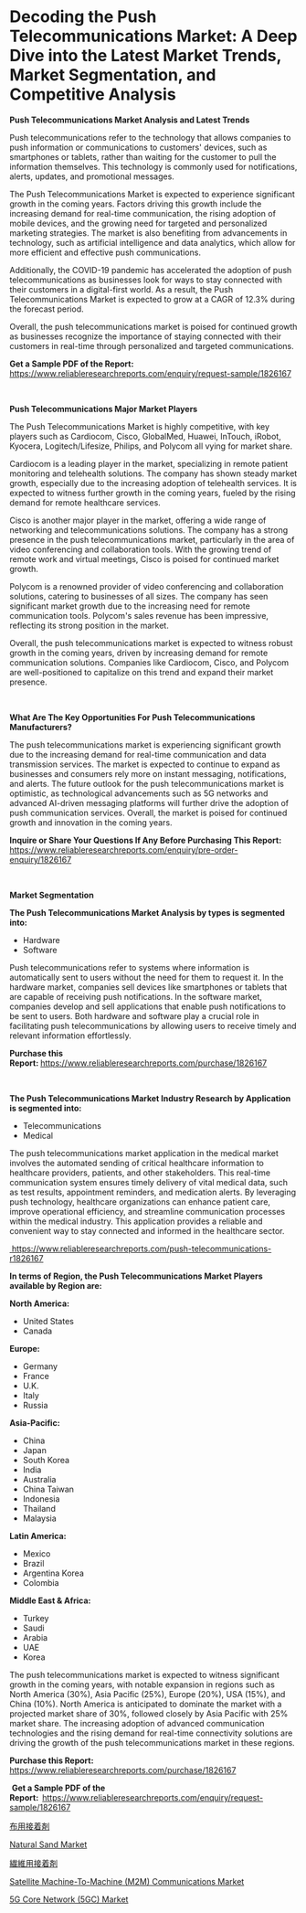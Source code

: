 <p><h1>Decoding the Push Telecommunications Market: A Deep Dive into the Latest Market Trends, Market Segmentation, and Competitive Analysis</h1></p><p><strong>Push Telecommunications Market Analysis and Latest Trends</strong></p>
<p><p>Push telecommunications refer to the technology that allows companies to push information or communications to customers' devices, such as smartphones or tablets, rather than waiting for the customer to pull the information themselves. This technology is commonly used for notifications, alerts, updates, and promotional messages.</p><p>The Push Telecommunications Market is expected to experience significant growth in the coming years. Factors driving this growth include the increasing demand for real-time communication, the rising adoption of mobile devices, and the growing need for targeted and personalized marketing strategies. The market is also benefiting from advancements in technology, such as artificial intelligence and data analytics, which allow for more efficient and effective push communications.</p><p>Additionally, the COVID-19 pandemic has accelerated the adoption of push telecommunications as businesses look for ways to stay connected with their customers in a digital-first world. As a result, the Push Telecommunications Market is expected to grow at a CAGR of 12.3% during the forecast period.</p><p>Overall, the push telecommunications market is poised for continued growth as businesses recognize the importance of staying connected with their customers in real-time through personalized and targeted communications.</p></p>
<p><strong>Get a Sample PDF of the Report:&nbsp;</strong> <a href="https://www.reliableresearchreports.com/enquiry/request-sample/1826167">https://www.reliableresearchreports.com/enquiry/request-sample/1826167</a></p>
<p>&nbsp;</p>
<p><strong>Push Telecommunications Major Market Players</strong></p>
<p><p>The Push Telecommunications Market is highly competitive, with key players such as Cardiocom, Cisco, GlobalMed, Huawei, InTouch, iRobot, Kyocera, Logitech/Lifesize, Philips, and Polycom all vying for market share. </p><p>Cardiocom is a leading player in the market, specializing in remote patient monitoring and telehealth solutions. The company has shown steady market growth, especially due to the increasing adoption of telehealth services. It is expected to witness further growth in the coming years, fueled by the rising demand for remote healthcare services.</p><p>Cisco is another major player in the market, offering a wide range of networking and telecommunications solutions. The company has a strong presence in the push telecommunications market, particularly in the area of video conferencing and collaboration tools. With the growing trend of remote work and virtual meetings, Cisco is poised for continued market growth.</p><p>Polycom is a renowned provider of video conferencing and collaboration solutions, catering to businesses of all sizes. The company has seen significant market growth due to the increasing need for remote communication tools. Polycom's sales revenue has been impressive, reflecting its strong position in the market.</p><p>Overall, the push telecommunications market is expected to witness robust growth in the coming years, driven by increasing demand for remote communication solutions. Companies like Cardiocom, Cisco, and Polycom are well-positioned to capitalize on this trend and expand their market presence.</p></p>
<p>&nbsp;</p>
<p><strong>What Are The Key Opportunities For Push Telecommunications Manufacturers?</strong></p>
<p><p>The push telecommunications market is experiencing significant growth due to the increasing demand for real-time communication and data transmission services. The market is expected to continue to expand as businesses and consumers rely more on instant messaging, notifications, and alerts. The future outlook for the push telecommunications market is optimistic, as technological advancements such as 5G networks and advanced AI-driven messaging platforms will further drive the adoption of push communication services. Overall, the market is poised for continued growth and innovation in the coming years.</p></p>
<p><strong>Inquire or Share Your Questions If Any Before Purchasing This Report:</strong> <a href="https://www.reliableresearchreports.com/enquiry/pre-order-enquiry/1826167">https://www.reliableresearchreports.com/enquiry/pre-order-enquiry/1826167</a></p>
<p>&nbsp;</p>
<p><strong>Market Segmentation</strong></p>
<p><strong>The Push Telecommunications Market Analysis by types is segmented into:</strong></p>
<p><ul><li>Hardware</li><li>Software</li></ul></p>
<p><p>Push telecommunications refer to systems where information is automatically sent to users without the need for them to request it. In the hardware market, companies sell devices like smartphones or tablets that are capable of receiving push notifications. In the software market, companies develop and sell applications that enable push notifications to be sent to users. Both hardware and software play a crucial role in facilitating push telecommunications by allowing users to receive timely and relevant information effortlessly.</p></p>
<p><strong>Purchase this Report:&nbsp;</strong><a href="https://www.reliableresearchreports.com/purchase/1826167">https://www.reliableresearchreports.com/purchase/1826167</a></p>
<p>&nbsp;</p>
<p><strong>The Push Telecommunications Market Industry Research by Application is segmented into:</strong></p>
<p><ul><li>Telecommunications</li><li>Medical</li></ul></p>
<p><p>The push telecommunications market application in the medical market involves the automated sending of critical healthcare information to healthcare providers, patients, and other stakeholders. This real-time communication system ensures timely delivery of vital medical data, such as test results, appointment reminders, and medication alerts. By leveraging push technology, healthcare organizations can enhance patient care, improve operational efficiency, and streamline communication processes within the medical industry. This application provides a reliable and convenient way to stay connected and informed in the healthcare sector.</p></p>
<p><a href="https://www.reliableresearchreports.com/push-telecommunications-r1826167">&nbsp;https://www.reliableresearchreports.com/push-telecommunications-r1826167</a></p>
<p><strong>In terms of Region, the Push Telecommunications Market Players available by Region are:</strong></p>
<p>
    <p> <strong> North America: </strong>
        <ul>
            <li>United States</li>
            <li>Canada</li>
        </ul>
        </p> 
    <p> <strong> Europe: </strong>
        <ul>
            <li>Germany</li>
            <li>France</li>
            <li>U.K.</li>
            <li>Italy</li>
            <li>Russia</li>
        </ul>
        </p> 
    <p> <strong> Asia-Pacific: </strong>
        <ul>
            <li>China</li>
            <li>Japan</li>
            <li>South Korea</li>
            <li>India</li>
            <li>Australia</li>
            <li>China Taiwan</li>
            <li>Indonesia</li>
            <li>Thailand</li>
            <li>Malaysia</li>
        </ul>
        </p> 
    <p> <strong> Latin America: </strong>
        <ul>
            <li>Mexico</li>
            <li>Brazil</li>
            <li>Argentina Korea</li>
            <li>Colombia</li>
        </ul>
        </p> 
    <p> <strong> Middle East & Africa: </strong>
        <ul>
            <li>Turkey</li>
            <li>Saudi</li>
            <li>Arabia</li>
            <li>UAE</li>
            <li>Korea</li>
        </ul>
    </p>
    </p>
<p><p>The push telecommunications market is expected to witness significant growth in the coming years, with notable expansion in regions such as North America (30%), Asia Pacific (25%), Europe (20%), USA (15%), and China (10%). North America is anticipated to dominate the market with a projected market share of 30%, followed closely by Asia Pacific with 25% market share. The increasing adoption of advanced communication technologies and the rising demand for real-time connectivity solutions are driving the growth of the push telecommunications market in these regions.</p></p>
<p><strong>Purchase this Report: </strong><a href="https://www.reliableresearchreports.com/purchase/1826167">https://www.reliableresearchreports.com/purchase/1826167</a></p>
<p>&nbsp;<strong>Get a Sample PDF of the Report:&nbsp;&nbsp;</strong><a href="https://www.reliableresearchreports.com/enquiry/request-sample/1826167">https://www.reliableresearchreports.com/enquiry/request-sample/1826167</a></p>
<p><strong></strong></p>
<p><p><a href="https://github.com/NashBeahan2023/Market-Research-Report-List-1/blob/main/579401920473.md">布用接着剤</a></p><p><a href="https://issuu.com/reportprime-2/docs/natural-sand-market-size-2030.pptx">Natural Sand Market</a></p><p><a href="https://github.com/joaejkdzgyljvo6/Market-Research-Report-List-1/blob/main/308856920472.md">繊維用接着剤</a></p><p><a href="https://github.com/pjcfca/Market-Research-Report-List-2/blob/main/satellite-machine-to-machine-m2m-communications-market.md">Satellite Machine-To-Machine (M2M) Communications Market</a></p><p><a href="https://github.com/wusalecollins540tpqoz/Market-Research-Report-List-1/blob/main/5g-core-network-5gc-market.md">5G Core Network (5GC) Market</a></p></p>